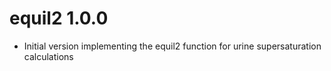 # equil2 1.0.0

* Initial version implementing the equil2 function for urine supersaturation
  calculations
